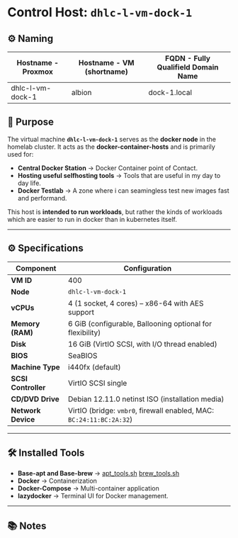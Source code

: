 # Control Host: `dhlc-l-vm-dock-1`

## ⚙️ Naming

| **Hostname - Proxmox** | **Hostname - VM (shortname)** | **FQDN - Fully Qualifield Domain Name** |
|------------------------|-------------------------------|-----------------------------------------|
| dhlc-l-vm-dock-1       | albion                        | dock-1.local                            |

## 📌 Purpose
The virtual machine **`dhlc-l-vm-dock-1`** serves as the **docker node** in the homelab cluster.
It acts as the **docker-container-hosts** and is primarily used for:

- **Central Docker Station** → Docker Container point of Contact.
- **Hosting useful selfhosting tools** → Tools that are useful in my day to day life.
- **Docker Testlab** → A zone where i can seamingless test new images fast and performand.

This host is **intended to run workloads**, but rather the kinds of workloads which are easier to run in docker than in kubernetes itself.

---

## ⚙️ Specifications

| Component            | Configuration                                                     |
|----------------------|-------------------------------------------------------------------|
| **VM ID**            | 400                                                               |
| **Node**             | `dhlc-l-vm-dock-1`                                                |
| **vCPUs**            | 4 (1 socket, 4 cores) – x86-64 with AES support                   |
| **Memory (RAM)**     | 6 GiB (configurable, Ballooning optional for flexibility)         |
| **Disk**             | 16 GiB (VirtIO SCSI, with I/O thread enabled)                     |
| **BIOS**             | SeaBIOS                                                           |
| **Machine Type**     | i440fx (default)                                                  |
| **SCSI Controller**  | VirtIO SCSI single                                                |
| **CD/DVD Drive**     | Debian 12.11.0 netinst ISO (installation media)                   |
| **Network Device**   | VirtIO (bridge: `vmbr0`, firewall enabled, MAC: `BC:24:11:BC:2A:32`) |

---

## 🛠️ Installed Tools

- **Base-apt and Base-brew** → [apt_tools.sh](/Environment/Scripts/apt_tools.sh) [brew_tools.sh](/Environment/Scripts/brew_tools.sh)
- **Docker** → Containerization
- **Docker-Compose** → Multi-container application
- **lazydocker** → Terminal UI for Docker management.

---

## 📚 Notes
